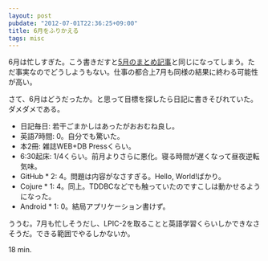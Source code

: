 ```yaml
---
layout: post
pubdate: "2012-07-01T22:36:25+09:00"
title: 6月をふりかえる
tags: misc
---
```

6月は忙しすぎた。こう書きだすと[5月のまとめ記事](http://bouzuya.github.com/2012/05/31/no-title.html)と同じになってしまう。ただ事実なのでどうしようもない。仕事の都合上7月も同様の結果に終わる可能性が高い。

さて、6月はどうだったか。と思って目標を探したら日記に書きそびれていた。ダメダメである。

- 日記毎日: 若干ごまかしはあったがおおむね良し。
- 英語7時間: 0。自分でも驚いた。
- 本2冊: 雑誌WEB+DB Pressくらい。
- 6:30起床: 1/4くらい。前月よりさらに悪化。寝る時間が遅くなって昼夜逆転気味。
- GitHub * 2: 4。問題は内容がなさすぎる。Hello, World!ばかり。
- Cojure * 1: 4。同上。TDDBCなどでも触っていたのですこしは動かせるようになった。
- Android * 1: 0。結局アプリケーション書けず。

ううむ。7月も忙しそうだし、LPIC-2を取ることと英語学習くらいしかできなさそうだ。できる範囲でやるしかないか。

18 min.
